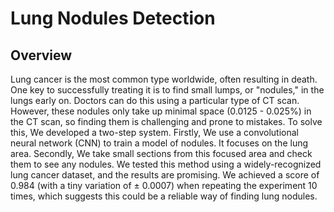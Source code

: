 # Lung Nodules Detection

## Overview
Lung cancer is the most common type worldwide, often resulting in death. One key to successfully treating it is to find small lumps, or "nodules," in the lungs early on. Doctors can do this using a particular type of CT scan. However, these nodules only take up minimal space (0.0125 - 0.025%) in the CT scan, so finding them is challenging and prone to mistakes.
To solve this, We developed a two-step system. Firstly, We use a convolutional neural network (CNN) to train a model of nodules. It focuses on the lung area. Secondly, We take small sections from this focused area and check them to see any nodules.
We tested this method using a widely-recognized lung cancer dataset, and the results are promising. We achieved a score of 0.984 (with a tiny variation of ± 0.0007) when repeating the experiment 10 times, which suggests this could be a reliable way of finding lung nodules.
